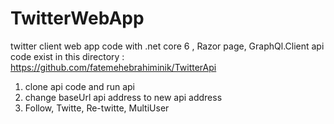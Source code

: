 # TwitterWebApp
 twitter client web app
 code with .net core 6 , Razor page, GraphQl.Client
 api code exist in this directory : https://github.com/fatemehebrahiminik/TwitterApi
 1. clone api code and run api
 2. change baseUrl api address to new api address
 3. Follow, Twitte, Re-twitte, MultiUser
 